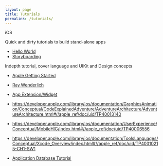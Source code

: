 ```yaml
---
layout: page
title: Tutorials
permalink: /tutorials/
---
```


iOS

Quick and dirty tutorials to build stand-alone apps

  - [Hello World](http://www.appcoda.com/hello-world-app-using-xcode-5-xib/)
  - [Storyboarding](http://www.appcoda.com/uitableview-tutorial-storyboard-xcode5/)

Indepth tutorial, cover language and UIKit and Design concepts

  - [Apple Getting Started](https://developer.apple.com/library/prerelease/ios/navigation/#section=Resource%20Types&topic=Getting%20Started) 
  - [Ray Wenderlich](http://www.raywenderlich.com/tutorials)
  - [App Extension/Widget](http://www.appcoda.com/app-extension-programming-today/)

  - https://developer.apple.com/library/ios/documentation/GraphicsAnimation/Conceptual/CodeExplainedAdventure/AdventureArchitecture/AdventureArchitecture.html#//apple_ref/doc/uid/TP40013140

  - https://developer.apple.com/library/ios/documentation/UserExperience/Conceptual/MobileHIG/index.html#//apple_ref/doc/uid/TP40006556

  - https://developer.apple.com/library/ios/documentation/ToolsLanguages/Conceptual/Xcode_Overview/index.html#//apple_ref/doc/uid/TP40010215-CH1-SW1

  - [Application Database Tutorial](http://www.appcoda.com/sqlite-database-ios-app-tutorial/)

